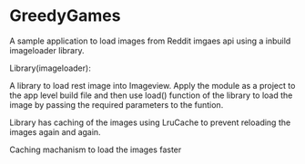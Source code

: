 # GreedyGames

A sample application to load images from Reddit imgaes api using a inbuild imageloader library.

Library(imageloader): 

A library to load  rest image into Imageview.
Apply the module as a project to the app level build file and then use load() function of the library to load the image by passing the required parameters to the funtion.
                      
Library has caching of the images using LruCache to prevent reloading the images again and again.
                      
Caching machanism to load the images faster
